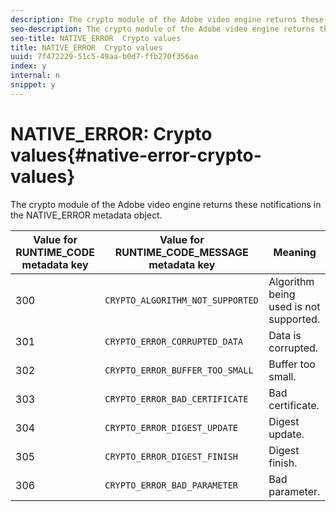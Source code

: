 ```yaml
---
description: The crypto module of the Adobe video engine returns these notifications in the NATIVE_ERROR metadata object.
seo-description: The crypto module of the Adobe video engine returns these notifications in the NATIVE_ERROR metadata object.
seo-title: NATIVE_ERROR  Crypto values
title: NATIVE_ERROR  Crypto values
uuid: 7f472229-51c5-49aa-b0d7-ffb270f356ae
index: y
internal: n
snippet: y
---
```


# NATIVE_ERROR: Crypto values{#native-error-crypto-values}

The crypto module of the Adobe video engine returns these notifications in the NATIVE_ERROR metadata object.

|  Value for RUNTIME_CODE metadata key  | Value for RUNTIME_CODE_MESSAGE metadata key  | Meaning  |
|---|---|---|
|  300  | `CRYPTO_ALGORITHM_NOT_SUPPORTED`  | Algorithm being used is not supported.  |
|  301  | `CRYPTO_ERROR_CORRUPTED_DATA`  | Data is corrupted.  |
|  302  | `CRYPTO_ERROR_BUFFER_TOO_SMALL`  | Buffer too small.  |
|  303  | `CRYPTO_ERROR_BAD_CERTIFICATE`  | Bad certificate.  |
|  304  | `CRYPTO_ERROR_DIGEST_UPDATE`  | Digest update.  |
|  305  | `CRYPTO_ERROR_DIGEST_FINISH`  | Digest finish.  |
|  306  | `CRYPTO_ERROR_BAD_PARAMETER`  | Bad parameter.  |

